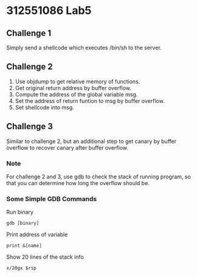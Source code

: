 # 312551086 Lab5
## Challenge 1
Simply send a shellcode which executes /bin/sh to the server.
## Challenge 2
1. Use objdump to get relative memory of functions.
2. Get original return address by buffer overflow.
3. Compute the address of the global variable msg.
4. Set the address of return funtion to msg by buffer overflow.
5. Set shellcode into msg.
## Challenge 3
Similar to challenge 2, but an additional step to get canary by buffer overflow to recover canary after buffer overflow.

### Note
For challenge 2 and 3, use gdb to check the stack of running program, so that you can determine how long the overflow should be.

### Some Simple GDB Commands
Run binary
```
gdb [binary]
```
Print address of variable
```
print &[name]
```
Show 20 lines of the stack info
```
x/20gx $rsp
```